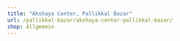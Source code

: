 ```yaml
---
title: "Akshaya Center, Pallikkal Bazar"
url: /pallikkal-bazar/akshaya-center-pallikkal-bazar/
shop: Allgemein
---
```

